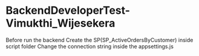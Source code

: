 # BackendDeveloperTest-Vimukthi_Wijesekera



Before run the backend Create the SP(SP_ActiveOrdersByCustomer) inside script folder
Change the connection string inside the appsettings.js
